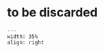 # to be discarded

<div style="clear: both;">

```{figure} ../figures/open.png
---
width: 35%
align: right
```

</div>

